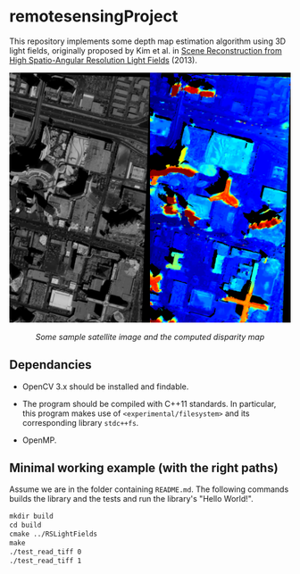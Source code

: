 # remotesensingProject


This repository implements some depth map estimation algorithm using 3D light fields, originally proposed by Kim et al. in [Scene Reconstruction from High Spatio-Angular Resolution Light Fields](https://www.disneyresearch.com/publication/scene-reconstruction-from-high-spatio-angular-resolution-light-fields/) (2013).


<p align="center">
<img src="https://raw.githubusercontent.com/14chanwa/remotesensingProject/master/report/images/SkysatLR18_240_img/1521805051081_dmap_050.png" width="800">
</p>
<p align="center"><em>Some sample satellite image and the computed disparity map</em></p>


## Dependancies


* OpenCV 3.x should be installed and findable.

* The program should be compiled with C++11 standards. In particular, this program makes use of `<experimental/filesystem>` and its corresponding library `stdc++fs`.

* OpenMP.


## Minimal working example (with the right paths)


Assume we are in the folder containing `README.md`. The following commands builds the library and the tests and run the library's "Hello World!".

```
mkdir build
cd build
cmake ../RSLightFields
make
./test_read_tiff 0
./test_read_tiff 1
```

